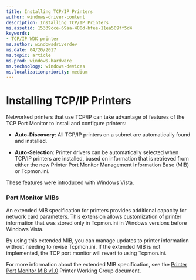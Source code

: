 ```yaml
---
title: Installing TCP/IP Printers
author: windows-driver-content
description: Installing TCP/IP Printers
ms.assetid: 15339cce-69aa-480d-bfee-11ea509ff5d4
keywords:
- TCP/IP WDK printer
ms.author: windowsdriverdev
ms.date: 04/20/2017
ms.topic: article
ms.prod: windows-hardware
ms.technology: windows-devices
ms.localizationpriority: medium
---
```


# Installing TCP/IP Printers


Networked printers that use TCP/IP can take advantage of features of the TCP Port Monitor to install and configure printers:

-   **Auto-Discovery**: All TCP/IP printers on a subnet are automatically found and installed.

-   **Auto-Selection**: Printer drivers can be automatically selected when TCP/IP printers are installed, based on information that is retrieved from either the new Printer Port Monitor Management Information Base (MIB) or Tcpmon.ini.

These features were introduced with Windows Vista.

### Port Monitor MIBs

An extended MIB specification for printers provides additional capacity for network card parameters. This extension allows customization of printer information that was stored only in Tcpmon.ini in Windows versions before Windows Vista.

By using this extended MIB, you can manage updates to printer information without needing to revise Tcpmon.ini. If the extended MIB is not implemented, the TCP port monitor will revert to using Tcpmon.ini.

For more information about the extended MIB specification, see the [Printer Port Monitor MIB v1.0](http://go.microsoft.com/fwlink/p/?linkid=526286) Printer Working Group document.

 

 




